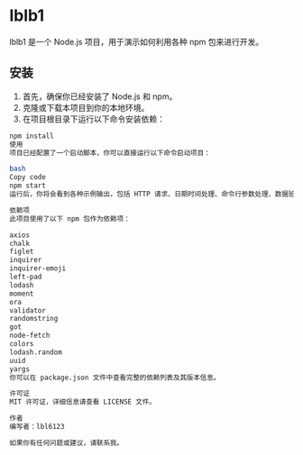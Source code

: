 # lblb1

lblb1 是一个 Node.js 项目，用于演示如何利用各种 npm 包来进行开发。

## 安装

1. 首先，确保你已经安装了 Node.js 和 npm。
2. 克隆或下载本项目到你的本地环境。
3. 在项目根目录下运行以下命令安装依赖：

```bash
npm install
使用
项目已经配置了一个启动脚本，你可以直接运行以下命令启动项目：

bash
Copy code
npm start
运行后，你将会看到各种示例输出，包括 HTTP 请求、日期时间处理、命令行参数处理、数据验证等等。

依赖项
此项目使用了以下 npm 包作为依赖项：

axios
chalk
figlet
inquirer
inquirer-emoji
left-pad
lodash
moment
ora
validator
randomstring
got
node-fetch
colors
lodash.random
uuid
yargs
你可以在 package.json 文件中查看完整的依赖列表及其版本信息。

许可证
MIT 许可证，详细信息请查看 LICENSE 文件。

作者
编写者：lbl6123

如果你有任何问题或建议，请联系我。